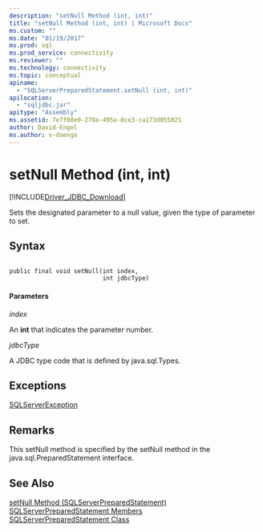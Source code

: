 ```yaml
---
description: "setNull Method (int, int)"
title: "setNull Method (int, int) | Microsoft Docs"
ms.custom: ""
ms.date: "01/19/2017"
ms.prod: sql
ms.prod_service: connectivity
ms.reviewer: ""
ms.technology: connectivity
ms.topic: conceptual
apiname: 
  - "SQLServerPreparedStatement.setNull (int, int)"
apilocation: 
  - "sqljdbc.jar"
apitype: "Assembly"
ms.assetid: 7e7f08e9-278a-495a-8ce3-ca173d055021
author: David-Engel
ms.author: v-daenge
---
```

# setNull Method (int, int)
[!INCLUDE[Driver_JDBC_Download](../../../includes/driver_jdbc_download.md)]

  Sets the designated parameter to a null value, given the type of parameter to set.  
  
## Syntax  
  
```  
  
public final void setNull(int index,  
                          int jdbcType)  
```  
  
#### Parameters  
 *index*  
  
 An **int** that indicates the parameter number.  
  
 *jdbcType*  
  
 A JDBC type code that is defined by java.sql.Types.  
  
## Exceptions  
 [SQLServerException](../../../connect/jdbc/reference/sqlserverexception-class.md)  
  
## Remarks  
 This setNull method is specified by the setNull method in the java.sql.PreparedStatement interface.  
  
## See Also  
 [setNull Method &#40;SQLServerPreparedStatement&#41;](../../../connect/jdbc/reference/setnull-method-sqlserverpreparedstatement.md)   
 [SQLServerPreparedStatement Members](../../../connect/jdbc/reference/sqlserverpreparedstatement-members.md)   
 [SQLServerPreparedStatement Class](../../../connect/jdbc/reference/sqlserverpreparedstatement-class.md)  
  
  
